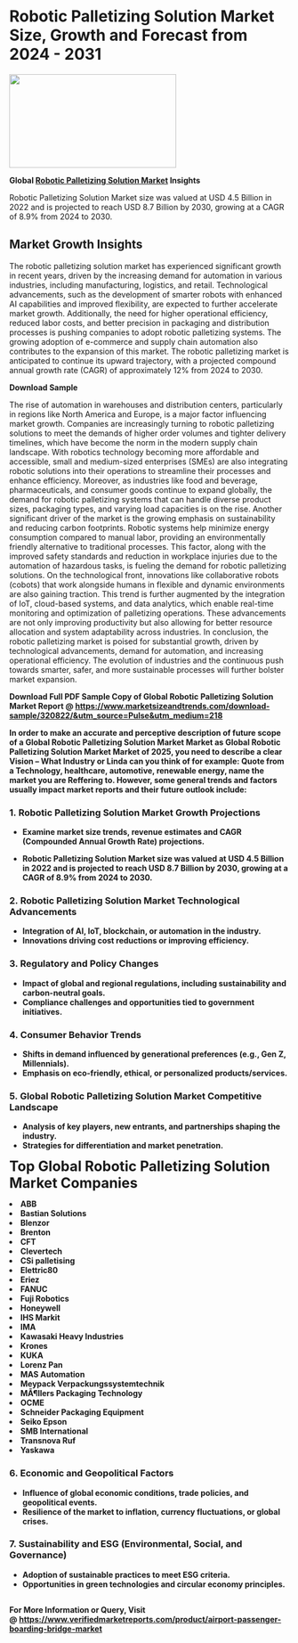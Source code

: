 <H1>Robotic Palletizing Solution Market Size, Growth and Forecast from 2024 - 2031</H1><img class="aligncenter size-medium wp-image-584254" src="https://thirdeyenews.in/wp-content/uploads/2024/09/Global-Market-Research-300x168.jpeg" alt="" width="300" height="168" /><p><strong>Global&nbsp;<a href="https://www.marketsizeandtrends.com/download-sample/320822/&amp;utm_source=Pulse&amp;utm_medium=218">Robotic Palletizing Solution Market</a> Insights</strong></p><p>Robotic Palletizing Solution Market size was valued at USD 4.5 Billion in 2022 and is projected to reach USD 8.7 Billion by 2030, growing at a CAGR of 8.9% from 2024 to 2030.</p><p><h2>Market Growth Insights</h2> <p>The robotic palletizing solution market has experienced significant growth in recent years, driven by the increasing demand for automation in various industries, including manufacturing, logistics, and retail. Technological advancements, such as the development of smarter robots with enhanced AI capabilities and improved flexibility, are expected to further accelerate market growth. Additionally, the need for higher operational efficiency, reduced labor costs, and better precision in packaging and distribution processes is pushing companies to adopt robotic palletizing systems. The growing adoption of e-commerce and supply chain automation also contributes to the expansion of this market. The robotic palletizing market is anticipated to continue its upward trajectory, with a projected compound annual growth rate (CAGR) of approximately 12% from 2024 to 2030.</p> <p><strong>Download Sample</strong></p> <p>The rise of automation in warehouses and distribution centers, particularly in regions like North America and Europe, is a major factor influencing market growth. Companies are increasingly turning to robotic palletizing solutions to meet the demands of higher order volumes and tighter delivery timelines, which have become the norm in the modern supply chain landscape. With robotics technology becoming more affordable and accessible, small and medium-sized enterprises (SMEs) are also integrating robotic solutions into their operations to streamline their processes and enhance efficiency. Moreover, as industries like food and beverage, pharmaceuticals, and consumer goods continue to expand globally, the demand for robotic palletizing systems that can handle diverse product sizes, packaging types, and varying load capacities is on the rise. Another significant driver of the market is the growing emphasis on sustainability and reducing carbon footprints. Robotic systems help minimize energy consumption compared to manual labor, providing an environmentally friendly alternative to traditional processes. This factor, along with the improved safety standards and reduction in workplace injuries due to the automation of hazardous tasks, is fueling the demand for robotic palletizing solutions. On the technological front, innovations like collaborative robots (cobots) that work alongside humans in flexible and dynamic environments are also gaining traction. This trend is further augmented by the integration of IoT, cloud-based systems, and data analytics, which enable real-time monitoring and optimization of palletizing operations. These advancements are not only improving productivity but also allowing for better resource allocation and system adaptability across industries. In conclusion, the robotic palletizing market is poised for substantial growth, driven by technological advancements, demand for automation, and increasing operational efficiency. The evolution of industries and the continuous push towards smarter, safer, and more sustainable processes will further bolster market expansion. <p><strong></p><p><span class=""><strong>Download Full PDF Sample Copy of Global Robotic Palletizing Solution Market Report</strong> @ <a href="https://www.marketsizeandtrends.com/download-sample/320822/&amp;utm_source=Pulse&amp;utm_medium=218" target="_blank">https://www.marketsizeandtrends.com/download-sample/320822/&amp;utm_source=Pulse&amp;utm_medium=218</a></span></p><p>In order to make an accurate and perceptive description of future scope of a Global&nbsp;Robotic Palletizing Solution Market Market as Global&nbsp;Robotic Palletizing Solution Market Market of 2025, you need to describe a clear Vision &ndash; What Industry or Linda can you think of for example: Quote from a Technology, healthcare, automotive, renewable energy, name the market you are Reffering to. However, some general trends and factors usually impact market reports and their future outlook include:</p><h3>1.&nbsp;<strong>Robotic Palletizing Solution Market Growth Projections</strong></h3><ul><li>Examine market size trends, revenue estimates and CAGR (Compounded Annual Growth Rate) projections.</li><li><p>Robotic Palletizing Solution Market size was valued at USD 4.5 Billion in 2022 and is projected to reach USD 8.7 Billion by 2030, growing at a CAGR of 8.9% from 2024 to 2030.</p></li></ul><h3>2.&nbsp;<strong>Robotic Palletizing Solution Market Technological Advancements</strong></h3><ul><li>Integration of AI, IoT, blockchain, or automation in the industry.</li><li>Innovations driving cost reductions or improving efficiency.</li></ul><h3>3.&nbsp;<strong>Regulatory and Policy Changes</strong></h3><ul><li>Impact of global and regional regulations, including sustainability and carbon-neutral goals.</li><li>Compliance challenges and opportunities tied to government initiatives.</li></ul><h3>4.&nbsp;<strong>Consumer Behavior Trends</strong></h3><ul><li>Shifts in demand influenced by generational preferences (e.g., Gen Z, Millennials).</li><li>Emphasis on eco-friendly, ethical, or personalized products/services.</li></ul><h3>5.&nbsp;<strong>Global Robotic Palletizing Solution Market Competitive Landscape</strong></h3><ul><li>Analysis of key players, new entrants, and partnerships shaping the industry.</li><li>Strategies for differentiation and market penetration.</li></ul><p data-pm-slice="1 1 []"><span style="color: inherit; font-family: inherit; font-size: 25px;">Top Global Robotic Palletizing Solution Market Companies</span></p><div class="" data-test-id=""><p><li>ABB</li><li> Bastian Solutions</li><li> Blenzor</li><li> Brenton</li><li> CFT</li><li> Clevertech</li><li> CSi palletising</li><li> Elettric80</li><li> Eriez</li><li> FANUC</li><li> Fuji Robotics</li><li> Honeywell</li><li> IHS Markit</li><li> IMA</li><li> Kawasaki Heavy Industries</li><li> Krones</li><li> KUKA</li><li> Lorenz Pan</li><li> MAS Automation</li><li> Meypack Verpackungssystemtechnik</li><li> MÃ¶llers Packaging Technology</li><li> OCME</li><li> Schneider Packaging Equipment</li><li> Seiko Epson</li><li> SMB International</li><li> Transnova Ruf</li><li> Yaskawa</li></p></div><h3>6.&nbsp;<strong>Economic and Geopolitical Factors</strong></h3><ul><li>Influence of global economic conditions, trade policies, and geopolitical events.</li><li>Resilience of the market to inflation, currency fluctuations, or global crises.</li></ul><h3>7.&nbsp;<strong>Sustainability and ESG (Environmental, Social, and Governance)</strong></h3><ul><li>Adoption of sustainable practices to meet ESG criteria.</li><li>Opportunities in green technologies and circular economy principles.</li></ul><h2><strong style="font-size: 14px;">For More Information or Query, Visit @&nbsp;</strong><a style="background-color: #ffffff; font-size: 14px;" href="https://www.marketsizeandtrends.com/report/robotic-palletizing-solution-market/" target="_blank">https://www.verifiedmarketreports.com/product/airport-passenger-boarding-bridge-market</a></h2>
